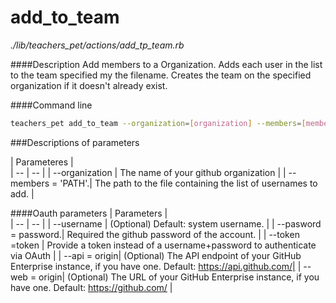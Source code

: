# add_to_team

*./lib/teachers_pet/actions/add_tp_team.rb*

####Description
Add members to a Organization.
Adds each user in the list to the team specified my the filename. Creates the team on the specified organization if it doesn't already exist.

####Command line
```bash
teachers_pet add_to_team --organization=[organization] --members=[members]
```
###Descriptions of parameters

| Parameteres |  
| -- | -- |
| --organization   | The name of your github organization |
| --members = 'PATH'.| The path to the file containing the list of usernames to add. |



####Oauth parameters
| Parameters |  
| -- | -- |
| --username | (Optional) Default: system username. |
| --pasword = password.| Required the github password of the account. |
| --token =token | Provide a token instead of a username+password to authenticate via OAuth |
| --api = origin| (Optional) The API endpoint of your GitHub Enterprise instance, if you have one. Default: https://api.github.com/|
| --web = origin| (Optional) The URL of your GitHub Enterprise instance, if you have one. Default: https://github.com/ |


